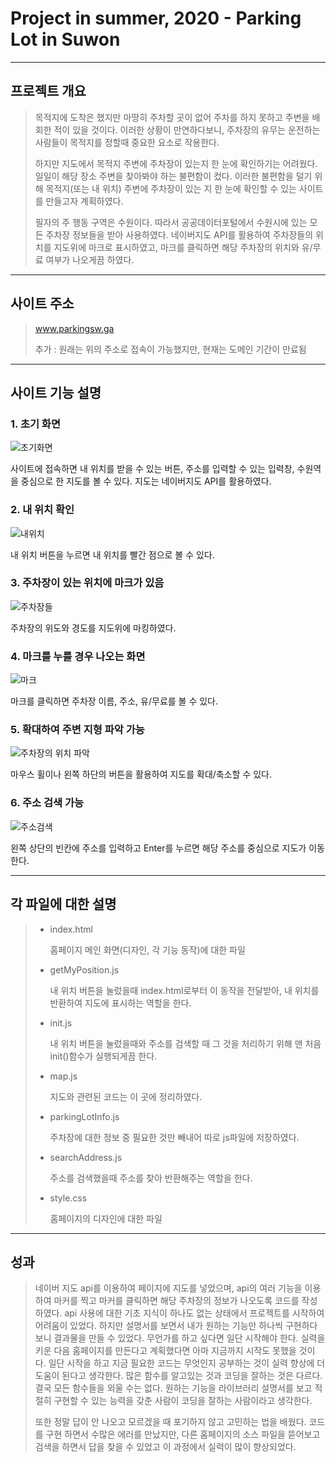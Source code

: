# Project in summer, 2020 - Parking Lot in Suwon
---------
## 프로젝트 개요
> 목적지에 도착은 했지만 마땅히 주차할 곳이 없어 주차를 하지 못하고 주변을 배회한 적이 있을 것이다. 
> 이러한 상황이 만연하다보니, 주차장의 유무는 운전하는 사람들이 목적지를 정할때 중요한 요소로 작용한다. 
> 
> 하지만 지도에서 목적지 주변에 주차장이 있는지 한 눈에 확인하기는 어려웠다. 일일이 해당 장소 주변을 찾아봐야 하는 불편함이 컸다.
> 이러한 불편함을 덜기 위해 목적지(또는 내 위치) 주변에 주차장이 있는 지 한 눈에 확인할 수 있는 사이트를 만들고자 계획하였다.
>
> 필자의 주 행동 구역은 수원이다. 따라서 공공데이터포털에서 수원시에 있는 모든 주차장 정보들을 받아 사용하였다. 
> 네이버지도 API를 활용하여 주차장들의 위치를 지도위에 마크로 표시하였고, 마크를 클릭하면 해당 주차장의 위치와 유/무료 여부가 나오게끔 하였다. 

-------
## 사이트 주소
> www.parkingsw.ga
> 
> 추가 : 원래는 위의 주소로 접속이 가능했지만, 현재는 도메인 기간이 만료됨
> 
-------
## 사이트 기능 설명
### 1. 초기 화면
![초기화면](https://user-images.githubusercontent.com/65549245/129472701-904c6b42-ebd5-4f07-b17b-937d0d596235.PNG)

사이트에 접속하면 내 위치를 받을 수 있는 버튼, 주소를 입력할 수 있는 입력창, 수원역을 중심으로 한 지도를 볼 수 있다. 지도는 네이버지도 API를 활용하였다.

### 2. 내 위치 확인
![내위치](https://user-images.githubusercontent.com/65549245/129472714-619608da-8862-4dcc-acf4-e09ef12e7858.PNG)

내 위치 버튼을 누르면 내 위치를 빨간 점으로 볼 수 있다.

### 3. 주차장이 있는 위치에 마크가 있음
![주차장들](https://user-images.githubusercontent.com/65549245/129472708-ccf53f8d-8c2c-484e-9884-6b9ca1f6b12c.PNG)

주차장의 위도와 경도를 지도위에 마킹하였다.

### 4. 마크를 누를 경우 나오는 화면
![마크](https://user-images.githubusercontent.com/65549245/129472713-dd5550a0-e4b9-4f1e-ab9f-70a6d57dfd17.PNG)

마크를 클릭하면 주차장 이름, 주소, 유/무료를 볼 수 있다.

### 5. 확대하여 주변 지형 파악 가능
![주차장의 위치 파악](https://user-images.githubusercontent.com/65549245/129472705-06ac333a-8b18-4a4b-994f-608b030dcc3a.PNG)

마우스 휠이나 왼쪽 하단의 버튼을 활용하여 지도를 확대/축소할 수 있다.

### 6. 주소 검색 가능
![주소검색](https://user-images.githubusercontent.com/65549245/129472710-3178d2d0-df6e-4fb3-9f6b-e79a670e8469.PNG)

왼쪽 상단의 빈칸에 주소를 입력하고 Enter를 누르면 해당 주소를 중심으로 지도가 이동한다.

--------
## 각 파일에 대한 설명
>
> + index.html
>
>   홈페이지 메인 화면(디자인, 각 기능 동작)에 대한 파일
>  
> + getMyPosition.js
> 
>   내 위치 버튼을 눌렀을때 index.html로부터 이 동작을 전달받아, 내 위치를 반환하여 지도에 표시하는 역할을 한다.
>
> + init.js
> 
>   내 위치 버튼을 눌렀을때와 주소를 검색할 때 그 것을 처리하기 위해 맨 처음 init()함수가 실행되게끔 한다.
> 
> + map.js
> 
>   지도와 관련된 코드는 이 곳에 정리하였다. 
> 
> + parkingLotInfo.js
> 
>   주차장에 대한 정보 중 필요한 것만 빼내어 따로 js파일에 저장하였다.
> 
> + searchAddress.js
> 
>   주소를 검색했을때 주소를 찾아 반환해주는 역할을 한다.
> 
> + style.css
> 
>   홈페이지의 디자인에 대한 파일
> 

------
## 성과
> 네이버 지도 api를 이용하여 페이지에 지도를 넣었으며, api의 여러 기능을 이용하여 마커를 찍고 마커를 클릭하면 해당 주차장의 정보가 나오도록 코드를 작성하였다. api 사용에 대한 기초 지식이 하나도 없는 상태에서 프로젝트를 시작하여 어려움이 있었다. 
> 하지만 설명서를 보면서 내가 원하는 기능만 하나씩 구현하다 보니 결과물을 만들 수 있었다.
> 무언가를 하고 싶다면 일단 시작해야 한다. 실력을 키운 다음 홈페이지를 만든다고 계획했다면 아마 지금까지 시작도 못했을 것이다. 일단 시작을 하고 지금 필요한 코드는 무엇인지 공부하는 것이 실력 향상에 더 도움이 된다고 생각한다. 많은 함수를 알고있는 것과 코딩을 잘하는 것은 다르다. 결국 모든 함수들을 외울 수는 없다. 원하는 기능을 라이브러리 설명서를 보고 적절히 구현할 수 있는 능력을 갖춘 사람이 코딩을 잘하는 사람이라고 생각한다.
> 
> 또한 정말 답이 안 나오고 모르겠을 때 포기하지 않고 고민하는 법을 배웠다. 코드를 구현 하면서 수많은 에러를 만났지만, 다른 홈페이지의 소스 파일을 뜯어보고 검색을 하면서 답을 찾을 수 있었고 이 과정에서 실력이 많이 향상되었다.
> 
